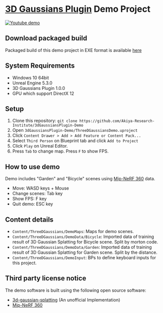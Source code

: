 # [3D Gaussians Plugin](https://vrlab.akiya-souken.co.jp/en/products/threedgaussianplugin/) Demo Project

[![Youtube demo](http://img.youtube.com/vi/AGr__JrojZg/0.jpg)](https://www.youtube.com/watch?v=AGr__JrojZg)

## Download packaged build

Packaged build of this demo project in EXE format is available [here](https://s3.ap-northeast-1.wasabisys.com/whisperrealtime/3dGaussiansPluginDemo-v1.0.zip)

## System Requirements

- Windows 10 64bit
- Unreal Engine 5.3.0
- 3D Gaussians Plugin 1.0.0
- GPU which support DirectX 12

## Setup

1. Clone this repository: `git clone https://github.com/Akiya-Research-Institute/3dGaussiansPlugin-Demo`
2. Open `3dGaussiansPlugin-Demo/ThreeDGaussiansDemo.uproject`
3. Click `Content Drawer > Add > Add Feature or Content Pack...`
4. Select `Third Person` on Blueprint tab and click `Add to Project`
5. Click `Play` on Unreal Editor.
6. Press `Tab` to change map. Press `F` to show FPS.

## How to use demo

Demo includes "Garden" and "Bicycle" scenes using [Mip-NeRF 360](https://jonbarron.info/mipnerf360/) data.

- Move: WASD keys + Mouse
- Change scenes: Tab key
- Show FPS: F key
- Quit demo: ESC key

## Content details

- `Content/ThreeDGaussians/DemoMaps`: Maps for demo scenes.
- `Content/ThreeDGaussians/DemoData/Bicycle`: Imported data of training result of 3D Gaussian Splatting for Bicycle scene. Split by morton code.
- `Content/ThreeDGaussians/DemoData/Garden`: Imported data of training result of 3D Gaussian Splatting for Garden scene. Split by the distance.
- `Content/ThreeDGaussians/DemoInput`: BPs to define keyboard inputs for this project.

## Third party license notice

The demo software is built using the following open source software:

- [3d-gaussian-splatting](https://github.com/WangFeng18/3d-gaussian-splatting) (An unofficial Implementation)
- [Mip-NeRF 360](https://jonbarron.info/mipnerf360/)
